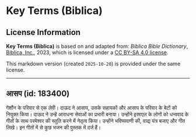 # Key Terms (Biblica)

## License Information

**Key Terms (Biblica)** is based on and adapted from: _Biblica Bible Dictionary_, [Biblica, Inc.](https://www.biblica.com/), 2023, which is licensed under a [CC BY-SA 4.0 license](https://creativecommons.org/licenses/by-sa/4.0/legalcode.en).

This markdown version (created `2025-10-20`) is provided under the same license.



--------------------------------

## आसप (id: 183400)

गेर्शोन के परिवार से एक लेवी। दाऊद ने आसाप, उसके सहायकों और आसाप के परिवार के बेटों को नियुक्त किया। दाऊद ने उन्हें आराधना सेवाओं का प्रभारी बनाया। उन्होंने इस्राएल के लोगों को धन्यवाद के गीतों के साथ परमेश्वर की स्तुति करने में नेतृत्व किया। उन्होंने भविष्यवाणी की, वाद्य यंत्र बजाए और गीत लिखे। इन गीतों में से कुछ भजन की पुस्तक में दर्ज हैं।


